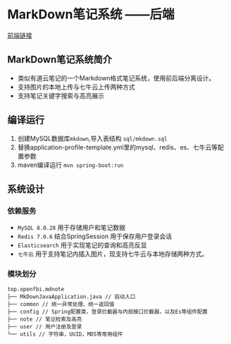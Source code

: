 # MarkDown笔记系统 ——后端

[前端链接](https://github.com/edpeg/mdnote_vue.git)

## MarkDown笔记系统简介

* 类似有道云笔记的一个Markdown格式笔记系统，使用前后端分离设计。
* 支持图片的本地上传与七牛云上传两种方式
* 支持笔记关键字搜索与高亮展示

## 编译运行

1. 创建MySQL数据库`mkdown`,导入表结构 `sql/mkdown.sql`
2. 替换application-profile-template.yml里的mysql、redis、es、七牛云等配置参数
3. maven编译运行 `mvn spring-boot:run`

## 系统设计

### 依赖服务

* `MySQL 8.0.28` 用于存储用户和笔记数据
* `Redis 7.0.6` 结合SpringSession 用于保存用户登录会话
* `Elasticsearch` 用于实现笔记的查询和高亮反显
* `七牛云` 用于支持笔记内插入图片，现支持七牛云与本地存储两种方式。

### 模块划分

```
top.openfbi.mdnote 
├── MkDownJavaApplication.java // 启动入口
├── common // 统一异常处理、统一返回值
├── config // Spring配置类，登录拦截器与内部接口拦截器，以及Es等组件配置
├── note // 笔记检索及高亮
├── user // 用户注册及登录
└── utils // 字符串，UUID，MD5等常用组件
```
   